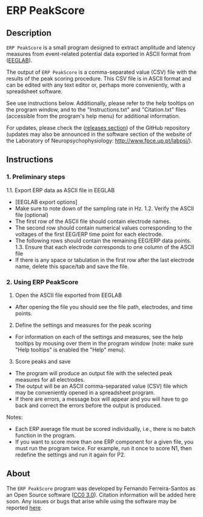 # ERP PeakScore

## Description
`ERP PeakScore` is a small program designed to extract amplitude and latency measures from event-related potential data exported in ASCII format from ([EEGLAB](https://sccn.ucsd.edu/eeglab/)).

The output of `ERP PeakScore` is a comma-separated value (CSV) file with the results of the peak scoring procedure. This CSV file is in ASCII format and can be edited with any text editor or, perhaps more conveniently, with a spreadsheet software.

See use instructions below. Additionally, please refer to the help tooltips on the program window, and to the "Instructions.txt" and "Citation.txt" files (accessible from the program's help menu) for additional information.

For updates, please check the ([releases section](https://github.com/ferreira-santos/ERP_PeakScore/releases)) of the GitHub repository (updates may also be announced in the software section of the website of the Laboratory of Neuropsychophysiology: http://www.fpce.up.pt/labpsi/).

## Instructions
### 1. Preliminary steps
1.1. Export ERP data as ASCII file in EEGLAB
  - [EEGLAB export options]
  - Make sure to note down of the sampling rate in Hz.
1.2. Verify the ASCII file (optional)
  - The first row of the ASCII file should contain electrode names.
  - The second row should contain numerical values corresponding to the voltages of the first EEG/ERP time point for each electrode.
  - The following rows should contain the remaining EEG/ERP data points.
1.3. Ensure that each electrode corresponds to one column of the ASCII file 
  - If there is any space or tabulation in the first row after the last electrode name, delete this space/tab and save the file.

### 2. Using ERP PeakScore
1. Open the ASCII file exported from EEGLAB
  - After opening the file you should see the file path, electrodes, and time points.
2. Define the settings and measures for the peak scoring
  - For information on each of the settings and measures, see the help tooltips by mousing over them in the program window (note: make sure "Help tooltips" is enabled the "Help" menu).
3. Score peaks and save
  - The program will produce an output file with the selected peak measures for all electrodes.
  - The output will be an ASCII comma-separated value (CSV) file which may be conveniently opened in a spreadsheet program.
  - If there are errors, a message box will appear and you will have to go back and correct the errors before the output is produced.

Notes:
- Each ERP average file must be scored individually, i.e., there is no batch function in the program.
- If you want to score more than one ERP component for a given file, you must run the program twice. For example, run it once to score N1, then redefine the settings and run it again for P2.


## About
The `ERP PeakScore` program was developed by Fernando Ferreira-Santos as an Open Source software ([CC0 3.0](https://github.com/ferreira-santos/ERP_PeakScore/blob/master/LICENSE)). Citation information will be added here soon. Any issues or bugs that arise while using the software may be reported [here](https://github.com/ferreira-santos/ERP_PeakScore/issues).
